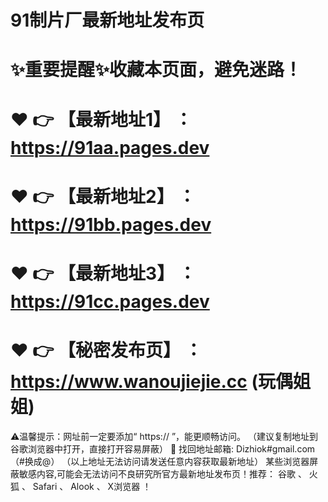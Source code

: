 # 91制片厂最新地址发布页

# ✨重要提醒✨收藏本页面，避免迷路！

# ❤️ 👉 【最新地址1】 ：https://91aa.pages.dev

# ❤️ 👉 【最新地址2】 ：https://91bb.pages.dev 

# ❤️ 👉 【最新地址3】 ：https://91cc.pages.dev 

# ❤️ 👉 【秘密发布页】 ：https://www.wanoujiejie.cc (玩偶姐姐)

⚠温馨提示：网址前一定要添加“ https:// ”，能更顺畅访问。 （建议复制地址到谷歌浏览器中打开，直接打开容易屏蔽）
📧 找回地址邮箱: Dizhiok#gmail.com（#换成@） （以上地址无法访问请发送任意内容获取最新地址）
某些浏览器屏蔽敏感内容,可能会无法访问不良研究所官方最新地址发布页！推荐： 谷歌 、 火狐 、 Safari 、 Alook 、 X浏览器 ！
